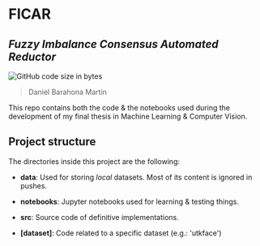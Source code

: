 # FICAR

## *Fuzzy Imbalance Consensus Automated Reductor*

![GitHub code size in bytes](https://img.shields.io/github/languages/code-size/danibt656/final-thesis?style=flat-square)

> Daniel Barahona Martin

This repo contains both the code & the notebooks used during the development of my final thesis in Machine Learning & Computer Vision.

## Project structure

The directories inside this project are the following:

+ **data**: Used for storing *local* datasets. Most of its content is ignored in pushes.

+ **notebooks**: Jupyter notebooks used for learning & testing things.

+ **src**: Source code of definitive implementations.

+ **[dataset]**: Code related to a specific dataset (e.g.: 'utkface')

